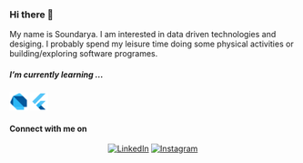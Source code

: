 ### Hi there 👋

<!--
**SoundaryaKhanapur/SoundaryaKhanapur** is a ✨ _special_ ✨ repository because its `README.md` (this file) appears on your GitHub profile.

![SMKCODES](https://github.com/SoundaryaKhanapur/SoundaryaKhanapur/blob/master/IMG_20.jpg)
Here are some ideas to get you started:

- 🔭 I’m currently working on ...
- 🌱 I’m currently learning ...
- 👯 I’m looking to collaborate on ...
- 🤔 I’m looking for help with ...
- 💬 Ask me about ...
- 📫 How to reach me: ...
- 😄 Pronouns: ...
- ⚡ Fun fact: ...
-->

My name is Soundarya. I am interested in data driven technologies and desiging. I probably spend my leisure time doing some physical activities or building/exploring software programes.

##### I’m currently learning ...<p align="left">
 <img height="32" width="32" src="https://raw.githubusercontent.com/github/explore/80688e429a7d4ef2fca1e82350fe8e3517d3494d/topics/dart/dart.png">
 <img height="32" width="32" src="https://raw.githubusercontent.com/github/explore/80688e429a7d4ef2fca1e82350fe8e3517d3494d/topics/flutter/flutter.png">
  </p>

#### Connect with me on 
<p align="center">
  <a href="https://linkedin.com/in/soundarya-khanapur/"><img src="https://img.shields.io/badge/LinkedIn--_.svg?style=social&logo=linkedIn" alt="LinkedIn"></a>
  <a href="https://www.instagram.com/smk.codes/"><img src="https://img.shields.io/badge/Instagram--_.svg?style=social&logo=instagram" alt="Instagram"></a>
</p>

